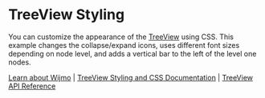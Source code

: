 TreeView Styling
===============

You can customize the appearance of the [TreeView](https://www.grapecity.com/wijmo/api/classes/wijmo_nav.treeview.html) using CSS. This example changes the collapse/expand icons, uses different font sizes depending on node level, and adds a vertical bar to the left of the level one nodes.

[Learn about Wijmo](https://www.grapecity.com/wijmo) | [TreeView Styling and CSS Documentation](https://www.grapecity.com/wijmo/docs/Topics/Nav/TreeView/Styling-and-CSS) | [TreeView API Reference](https://www.grapecity.com/wijmo/api/classes/wijmo_nav.treeview.html)